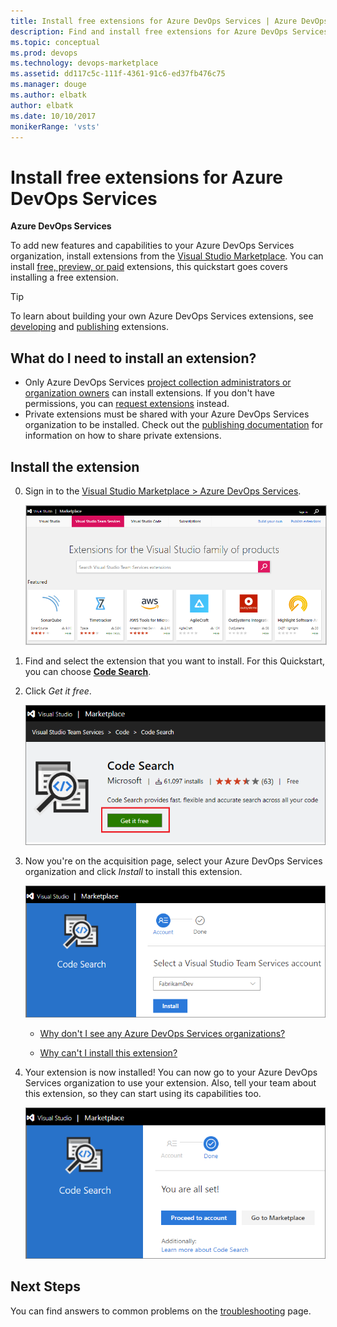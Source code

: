 ```yaml
---
title: Install free extensions for Azure DevOps Services | Azure DevOps Services (Visual Studio Online)
description: Find and install free extensions for Azure DevOps Services from the Visual Studio Marketplace
ms.topic: conceptual
ms.prod: devops
ms.technology: devops-marketplace
ms.assetid: dd117c5c-111f-4361-91c6-ed37fb476c75 
ms.manager: douge
ms.author: elbatk
author: elbatk
ms.date: 10/10/2017
monikerRange: 'vsts'
---
```




# Install free extensions for Azure DevOps Services

**Azure DevOps Services**

To add new features and capabilities to your Azure DevOps Services organization, install extensions from the [Visual Studio Marketplace](https://marketplace.visualstudio.com/vsts). You can install [free, preview, or paid](./faq-extensions.md#difference) extensions, this quickstart goes covers installing a free extension.

> [!TIP]
> To learn about building your own Azure DevOps Services extensions, see [developing](http://aka.ms/vsoextensions) and 
> [publishing](http://aka.ms/vsmarketplace-publish) extensions.

<a name="install-extension"></a>

## What do I need to install an extension?
* Only Azure DevOps Services [project collection administrators or organization owners](faq-extensions.md#find-owner) can install extensions. If you don't have permissions, you can [request extensions](request-vsts-extension.md) instead. 
* Private extensions must be shared with your Azure DevOps Services organization to be installed. Check out the
[publishing documentation](../extend/publish/overview.md#upload) for information on how to share private extensions.

## Install the extension

0.  Sign in to the [Visual Studio Marketplace > Azure DevOps Services](https://marketplace.visualstudio.com/vsts).
	
	<img alt="Visual Studio Marketplace" src="_img/get-vsts-extensions/marketplace-test.png" style="border: 1px solid #CCCCCC" />

0.	Find and select the extension that you want to install. For this Quickstart, you can choose [**Code Search**](https://marketplace.visualstudio.com/items?itemName=ms.vss-code-search).

0.	Click *Get it free*.

	![Install free extension](_img/get-vsts-extensions/install-free-extension.png)


0.  Now you're on the acquisition page, select your Azure DevOps Services organization and click *Install* to install this extension. 

	![Select Azure DevOps Services organization for this extension](_img/get-vsts-extensions/organization.png)

	*	[Why don't I see any Azure DevOps Services organizations?](./faq-extensions.md#no-organizations) 

	*	[Why can't I install this extension?](./faq-extensions.md#no-permissions) 

0. Your extension is now installed! You can now go to your Azure DevOps Services organization to use your extension. Also, tell your team about this extension, so they can start using its capabilities too.

	![Extension installed](_img/get-vsts-extensions/go-to-organization.png)


## Next Steps

You can find answers to common problems on the [troubleshooting](faq-extensions.md) page.

